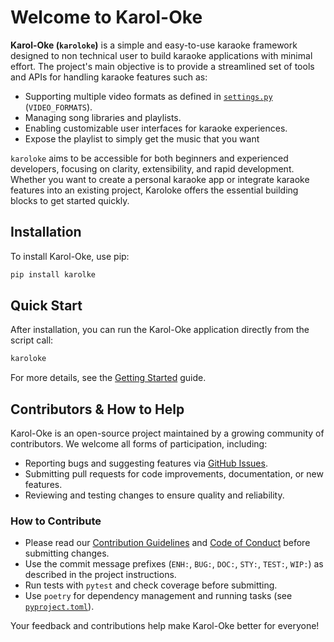 # Welcome to Karol-Oke

**Karol-Oke (`karoloke`)** is a simple and easy-to-use karaoke framework designed to non technical user to  build karaoke applications with minimal effort. The project's main objective is to provide a streamlined set of tools and APIs for handling karaoke features such as:

- Supporting multiple video formats as defined in [`settings.py`](../settings.py) (`VIDEO_FORMATS`).
- Managing song libraries and playlists.
- Enabling customizable user interfaces for karaoke experiences.
- Expose the playlist to simply get the music that you want

`karoloke` aims to be accessible for both beginners and experienced developers, focusing on clarity, extensibility, and rapid development. Whether you want to create a personal karaoke app or integrate karaoke features into an existing project, Karoloke offers the essential building blocks to get started quickly.


## Installation

To install Karol-Oke, use pip:

```bash
pip install karolke
```

## Quick Start

After installation, you can run the Karol-Oke application directly from the script call:

```bash
karoloke
```


For more details, see the [Getting Started](getting_started.md) guide.

## Contributors & How to Help

Karol-Oke is an open-source project maintained by a growing community of contributors. We welcome all forms of participation, including:

- Reporting bugs and suggesting features via [GitHub Issues](https://github.com/acsensrafilho/karoloke/issues).
- Submitting pull requests for code improvements, documentation, or new features.
- Reviewing and testing changes to ensure quality and reliability.

### How to Contribute

- Please read our [Contribution Guidelines](CONTRIBUTING.md) and [Code of Conduct](CODE_OF_CONDUCT.md) before submitting changes.
- Use the commit message prefixes (`ENH:`, `BUG:`, `DOC:`, `STY:`, `TEST:`, `WIP:`) as described in the project instructions.
- Run tests with `pytest` and check coverage before submitting.
- Use `poetry` for dependency management and running tasks (see [`pyproject.toml`](../pyproject.toml)).

Your feedback and contributions help make Karol-Oke better for everyone!